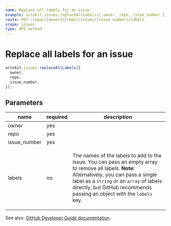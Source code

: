 ```yaml
---
name: Replace all labels for an issue
example: octokit.issues.replaceAllLabels({ owner, repo, issue_number })
route: PUT /repos/{owner}/{repo}/issues/{issue_number}/labels
scope: issues
type: API method
---
```


# Replace all labels for an issue

```js
octokit.issues.replaceAllLabels({
  owner,
  repo,
  issue_number,
});
```

## Parameters

<table>
  <thead>
    <tr>
      <th>name</th>
      <th>required</th>
      <th>description</th>
    </tr>
  </thead>
  <tbody>
    <tr><td>owner</td><td>yes</td><td>

</td></tr>
<tr><td>repo</td><td>yes</td><td>

</td></tr>
<tr><td>issue_number</td><td>yes</td><td>

</td></tr>
<tr><td>labels</td><td>no</td><td>

The names of the labels to add to the issue. You can pass an empty array to remove all labels. **Note:** Alternatively, you can pass a single label as a `string` or an `array` of labels directly, but GitHub recommends passing an object with the `labels` key.

</td></tr>
  </tbody>
</table>

See also: [GitHub Developer Guide documentation](https://developer.github.com/v3/issues/labels/#replace-all-labels-for-an-issue).

